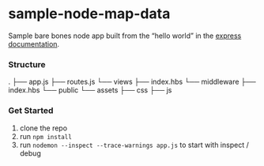 # sample-node-map-data


Sample bare bones node app built from the “hello world” in the [express documentation](https://expressjs.com/en/starter/hello-world.html).


### Structure

.
├── app.js
├── routes.js
└── views
    ├── index.hbs
└── middleware
    ├── index.hbs
└── public
    └── assets
        ├── css
        ├── js    

### Get Started

1. clone the repo
2. run `npm install`
3. run `nodemon --inspect --trace-warnings app.js` to start with inspect / debug
